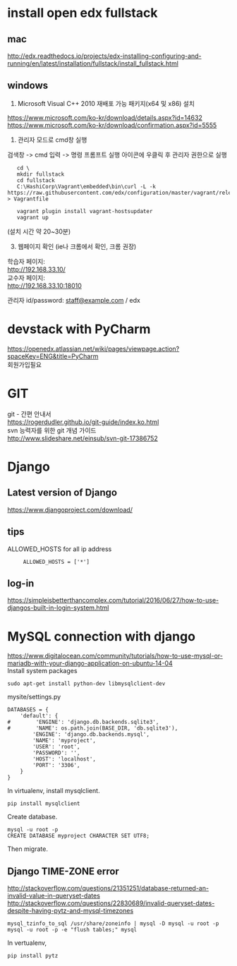 
# install open edx fullstack

## mac
http://edx.readthedocs.io/projects/edx-installing-configuring-and-running/en/latest/installation/fullstack/install_fullstack.html  

windows
-------
1. Microsoft Visual C++ 2010 재배포 가능 패키지(x64 및 x86)  설치

 https://www.microsoft.com/ko-kr/download/details.aspx?id=14632  
 https://www.microsoft.com/ko-kr/download/confirmation.aspx?id=5555  

1. 관리자 모드로 cmd창 실행

  검색창 -> cmd 입력 -> 명령 프롬프트 실행 아이콘에 우클릭 후 관리자 권한으로 실행  

       cd \  
       mkdir fullstack  
       cd fullstack  
       C:\HashiCorp\Vagrant\embedded\bin\curl -L -k https://raw.githubusercontent.com/edx/configuration/master/vagrant/release/fullstack/Vagrantfile > Vagrantfile  

       vagrant plugin install vagrant-hostsupdater  
       vagrant up  

  (설치 시간 약 20~30분)  

3. 웹페이지 확인 (ie나 크롬에서 확인, 크롬 권장)

  학습자 페이지:  
  http://192.168.33.10/  
  교수자 페이지:  
  http://192.168.33.10:18010  

  관리자 id/password: staff@example.com  / edx  

# devstack with PyCharm

https://openedx.atlassian.net/wiki/pages/viewpage.action?spaceKey=ENG&title=PyCharm  
회원가입필요

# GIT
git - 간편 안내서  
https://rogerdudler.github.io/git-guide/index.ko.html  
svn 능력자를 위한 git 개념 가이드  
http://www.slideshare.net/einsub/svn-git-17386752  

# Django
## Latest version of Django
https://www.djangoproject.com/download/  

## tips
ALLOWED_HOSTS for all ip address  

         ALLOWED_HOSTS = ['*']

## log-in
https://simpleisbetterthancomplex.com/tutorial/2016/06/27/how-to-use-djangos-built-in-login-system.html  

# MySQL connection with django
https://www.digitalocean.com/community/tutorials/how-to-use-mysql-or-mariadb-with-your-django-application-on-ubuntu-14-04  
Install system packages  

    sudo apt-get install python-dev libmysqlclient-dev

mysite/settings.py

    DATABASES = {
        'default': {
    #        'ENGINE': 'django.db.backends.sqlite3',
    #        'NAME': os.path.join(BASE_DIR, 'db.sqlite3'),
            'ENGINE': 'django.db.backends.mysql',
            'NAME': 'myproject',
            'USER': 'root',
            'PASSWORD': '',
            'HOST': 'localhost',
            'PORT': '3306',
        }
    }

In virtualenv, install mysqlclient.

    pip install mysqlclient

Create database.

    mysql -u root -p
    CREATE DATABASE myproject CHARACTER SET UTF8;

Then migrate. 

## Django TIME-ZONE error
http://stackoverflow.com/questions/21351251/database-returned-an-invalid-value-in-queryset-dates  
http://stackoverflow.com/questions/22830689/invalid-queryset-dates-despite-having-pytz-and-mysql-timezones

    mysql_tzinfo_to_sql /usr/share/zoneinfo | mysql -D mysql -u root -p
    mysql -u root -p -e "flush tables;" mysql 

In vertualenv,

    pip install pytz



